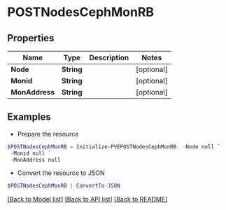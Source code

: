 # POSTNodesCephMonRB
## Properties

Name | Type | Description | Notes
------------ | ------------- | ------------- | -------------
**Node** | **String** |  | [optional] 
**Monid** | **String** |  | [optional] 
**MonAddress** | **String** |  | [optional] 

## Examples

- Prepare the resource
```powershell
$POSTNodesCephMonRB = Initialize-PVEPOSTNodesCephMonRB  -Node null `
 -Monid null `
 -MonAddress null
```

- Convert the resource to JSON
```powershell
$POSTNodesCephMonRB | ConvertTo-JSON
```

[[Back to Model list]](../README.md#documentation-for-models) [[Back to API list]](../README.md#documentation-for-api-endpoints) [[Back to README]](../README.md)

